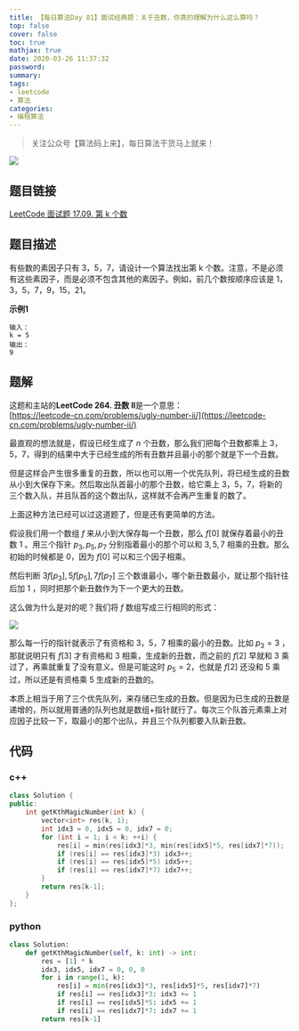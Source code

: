 ```yaml
---
title: 【每日算法Day 81】面试经典题：关于丑数，你真的理解为什么这么算吗？
top: false
cover: false
toc: true
mathjax: true
date: 2020-03-26 11:37:32
password:
summary:
tags:
- leetcode
- 算法
categories:
- 编程算法
---
```


> 关注公众号【算法码上来】，每日算法干货马上就来！

![](/medias/contact.jpg)

## 题目链接
[LeetCode 面试题 17.09. 第 k 个数](https://leetcode-cn.com/problems/get-kth-magic-number-lcci/ "LeetCode 面试题 17.09. 第 k 个数")

## 题目描述
有些数的素因子只有 3，5，7，请设计一个算法找出第 k 个数。注意，不是必须有这些素因子，而是必须不包含其他的素因子。例如，前几个数按顺序应该是 1，3，5，7，9，15，21。

**示例1**
```text
输入：
k = 5
输出：
9
```

## 题解
这题和主站的**LeetCode 264. 丑数 II**是一个意思：   
[https://leetcode-cn.com/problems/ugly-number-ii/](https://leetcode-cn.com/problems/ugly-number-ii/)

最直观的想法就是，假设已经生成了 $n$ 个丑数，那么我们把每个丑数都乘上 3，5，7，得到的结果中大于已经生成的所有丑数并且最小的那个就是下一个丑数。

但是这样会产生很多重复的丑数，所以也可以用一个优先队列，将已经生成的丑数从小到大保存下来。然后取出队首最小的那个丑数，给它乘上 3，5，7，将新的三个数入队，并且队首的这个数出队，这样就不会再产生重复的数了。

上面这种方法已经可以过这道题了，但是还有更简单的方法。

假设我们用一个数组 $f$ 来从小到大保存每一个丑数，那么 $f[0]$ 就保存着最小的丑数 1 。用三个指针 $p_3, p_5, p_7$ 分别指着最小的那个可以和 $3,5,7$ 相乘的丑数。那么初始的时候都是 0，因为 $f[0]$ 可以和三个因子相乘。

然后判断 $3f[p_3], 5f[p_5], 7f[p_7]$ 三个数谁最小，哪个新丑数最小，就让那个指针往后加 1 ，同时把那个新丑数作为下一个更大的丑数。

这么做为什么是对的呢？我们将 $f$ 数组写成三行相同的形式：

![](1.jpg)

那么每一行的指针就表示了有资格和 3，5，7 相乘的最小的丑数。比如 $p_3=3$ ，那就说明只有 $f[3]$ 才有资格和 3 相乘，生成新的丑数，而之前的 $f[2]$ 早就和 3 乘过了，再乘就重复了没有意义。但是可能这时 $p_5=2$，也就是 $f[2]$ 还没和 5 乘过，所以还是有资格乘 5 生成新的丑数的。

本质上相当于用了三个优先队列，来存储已生成的丑数。但是因为已生成的丑数是递增的，所以就用普通的队列也就是数组+指针就行了。每次三个队首元素乘上对应因子比较一下，取最小的那个出队，并且三个队列都要入队新丑数。


## 代码
### c++
```cpp
class Solution {
public:
    int getKthMagicNumber(int k) {
        vector<int> res(k, 1);
        int idx3 = 0, idx5 = 0, idx7 = 0;
        for (int i = 1; i < k; ++i) {
            res[i] = min(res[idx3]*3, min(res[idx5]*5, res[idx7]*7));
            if (res[i] == res[idx3]*3) idx3++;
            if (res[i] == res[idx5]*5) idx5++;
            if (res[i] == res[idx7]*7) idx7++;
        }
        return res[k-1];
    }
};
```


### python
```python
class Solution:
    def getKthMagicNumber(self, k: int) -> int:
        res = [1] * k
        idx3, idx5, idx7 = 0, 0, 0
        for i in range(1, k):
            res[i] = min(res[idx3]*3, res[idx5]*5, res[idx7]*7)
            if res[i] == res[idx3]*3: idx3 += 1
            if res[i] == res[idx5]*5: idx5 += 1
            if res[i] == res[idx7]*7: idx7 += 1
        return res[k-1]
```